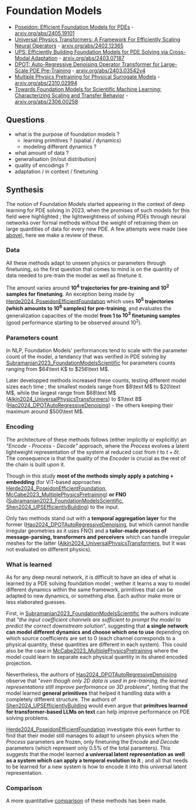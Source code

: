 # Foundation Models

- [Poseidon: Efficient Foundation Models for PDEs](/papers/Herde2024_PoseidonEfficientFoundation.md) - [arxiv.org/abs/2405.19101](http://arxiv.org/abs/2405.19101)
- [Universal Physics Transformers: A Framework For Efficiently Scaling Neural Operators](/papers/Alkin2024_UniversalPhysicsTransformers.md) - [arxiv.org/abs/2402.12365](http://arxiv.org/abs/2402.12365)
- [UPS: Efficiently Building Foundation Models for PDE Solving via Cross-Modal Adaptation](/papers/Shen2024_UPSEfficientlyBuilding.md) - [arxiv.org/abs/2403.07187](http://arxiv.org/abs/2403.07187)
- [DPOT: Auto-Regressive Denoising Operator Transformer for Large-Scale PDE Pre-Training](/papers/Hao2024_DPOTAutoRegressiveDenoising.md) - [arxiv.org/abs/2403.03542v4](https://arxiv.org/abs/2403.03542v4)
- [Multiple Physics Pretraining for Physical Surrogate Models](/papers/McCabe2023_MultiplePhysicsPretraining.md) - [arxiv.org/abs/2310.02994](http://arxiv.org/abs/2310.02994)
- [Towards Foundation Models for Scientific Machine Learning: Characterizing Scaling and Transfer Behavior](/papers/Subramanian2023_FoundationModelsScientific.md) - [arxiv.org/abs/2306.00258](http://arxiv.org/abs/2306.00258)

## Questions

- what is the purpose of foundation models ?
  - learning primitives ? (spatial / dynamics)
  - modeling different dynamics ?
- what amount of data ?
- generalisation (in/out distribution)
- quality of encodings ?
- adaptation / in context / finetuning

## Synthesis

The notion of Foundation Models started appearing in the context of deep learning for PDE solving in 2023, when the promises of such models for this field were highlighted ; the lightweightness of solving PDEs through neural networks over formal methods without the weight of retraining them on large quantities of data for every new PDE.
A few attempts were made (see [above](#foundation-models)), here we make a review of these.

### Data

All these methods adapt to unseen physics or parameters through finetuning, so the first question that comes to mind is on the quantity of data needed to pre-train the model as well as finetune it.

The amount varies around **$10^4$ trajectories for pre-training and $10^2$ samples for finetuning**. An exception being made by [Herde2024_PoseidonEfficientFoundation](/papers/Herde2024_PoseidonEfficientFoundation.md) which uses **$10^5$ trajectories (which amounts to $10^6$ samples) for pre-training**, and evaluates the generalization capacities of the model **from $1$ to $10^3$ finetuning samples** (good performance starting to be observed around $10^2$).  

### Parameters count

In NLP, Foundation Models' performances tend to scale with the parameter count of the model, a tendancy that was verified in PDE solving by [Subramanian2023_FoundationModelsScientific](/papers/Subramanian2023_FoundationModelsScientific.md) for parameters counts ranging from $64\text K$ to $256\text M$.

Later developped methods increased these counts, testing different model sizes each time ; the smallest models range from $8\text M$ to $20\text M$, while the largest range from $68\text M$ ([Alkin2024_UniversalPhysicsTransformers](/papers/Alkin2024_UniversalPhysicsTransformers.md)) to $1\text B$ ([Hao2024_DPOTAutoRegressiveDenoising](/papers/Hao2024_DPOTAutoRegressiveDenoising.md)) - the others keeping their maximum around $500\text M$.

### Encoding

The architecture of these methods follows (either implicitly or explicitly) an *"Encode - Process - Decode"* approach, where the *Process* evolves a latent lightweight representation of the system at reduced cost from $t$ to $t+\delta t$. The consequence is that the quality of the *Encoder* is crucial as the rest of the chain is built upon it.

Though in this study **most of the methods simply apply a patching + embedding** (for ViT-based approaches [Herde2024_PoseidonEfficientFoundation](/papers/Herde2024_PoseidonEfficientFoundation.md), [McCabe2023_MultiplePhysicsPretraining](/papers/McCabe2023_MultiplePhysicsPretraining.md)) **or FNO** ([Subramanian2023_FoundationModelsScientific](/papers/Subramanian2023_FoundationModelsScientific.md), [Shen2024_UPSEfficientlyBuilding](/papers/Shen2024_UPSEfficientlyBuilding.md)) to the input.

Only two methods stand out with a **temporal aggregation layer** for the former ([Hao2024_DPOTAutoRegressiveDenoising](/papers/Hao2024_DPOTAutoRegressiveDenoising.md), but which cannot handle irregular geometries as it uses FNO) and a **tailor-made process of message-parsing, transformers and perceivers** which can handle irregular meshes for the latter ([Alkin2024_UniversalPhysicsTransformers](/papers/Alkin2024_UniversalPhysicsTransformers.md), but it was not evaluated on different physics).

### What is learned

As for any deep neural network, it is difficult to have an idea of what is learned by a PDE solving foundation model ; wether it learns a way to model different dynamics within the same framework, primitives that can be adapted to new dynamics, or something else. Each author make more or less elaborated guesses.

First, in [Subramanian2023_FoundationModelsScientific](/papers/Subramanian2023_FoundationModelsScientific.md) the authors indicate that "*the input coefficient channels are sufficient to prompt the model to predict the correct downstream solution*", suggesting that **a single network can model different dynamics and choose which one to use** depending on which source coefficients are set to $0$ (each channel corresponds to a physical quantity, these quantities are different in each system). This could also be the case in [McCabe2023_MultiplePhysicsPretraining](/papers/McCabe2023_MultiplePhysicsPretraining.md) where the model could learn to separate each physical quantity in its shared encoded projection.

Nevertheless, the authors of [Hao2024_DPOTAutoRegressiveDenoising](/papers/Hao2024_DPOTAutoRegressiveDenoising.md) observe that "*even though only 2D data is used in pre-training, the learned representations still improve performance on 3D problems*", hinting that the model learned **general primitives** that helped it handling data with a completely different structure. The authors of [Shen2024_UPSEfficientlyBuilding](/papers/Shen2024_UPSEfficientlyBuilding.md) would even argue that **primitves learned for transformer-based LLMs on text** can help improve performance on PDE solving problems.

[Herde2024_PoseidonEfficientFoundation](/papers/Herde2024_PoseidonEfficientFoundation.md) investigate this even further to find that their model still manages to adapt to unseen physics when the *Process* parameters are frozen, only finetuning the *Encode* and *Decode* parameters (which represent only 0.5% of the total paramters). This suggests that the model learned **a universal latent representation as well as a system which can apply a temporal evolution to it** ; and all that needs to be learned for a new system is how to encode it into this universal latent representation.

### Comparison

A more quantitative [comparison](/tables/foundation_models_comparison.csv) of these methods has been made.
